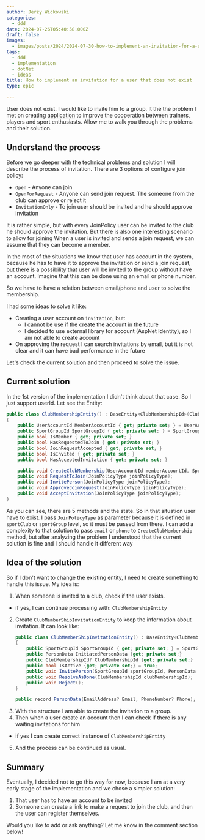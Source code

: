```yaml
---
author: Jerzy Wickowski
categories:
  - ddd
date: 2024-07-26T05:40:58.000Z
draft: false
images:
  - images/posts/2024/2024-07-30-how-to-implement-an-invitation-for-a-user-that-does-not-exist.jpg
tags:
  - ddd
  - implementation
  - dotNet
  - ideas
title: How to implement an invitation for a user that does not exist
type: epic

---
```

User does not exist. I would like to invite him to a group. It the the problem I met on creating [application](https://www.vatahapp.com/) to improve the cooperation between trainers, players and sport enthusiasts.
Allow me to walk you through the problems and their solution.

## Understand the process
Before we go deeper with the technical problems and solution I will describe the process of invitation. 
There are 3 options of configure join policy:
- `Open` - Anyone can join
- `OpenForRequest` - Anyone can send join request. The someone from the club can approve or reject it
- `InvitationOnly` - To join user should be invited and he should approve invitation

It is rather simple, but with every JoinPolicy user can be invited to the club he should approve the invitation. But there is also one interesting scenario to allow for joining
When a user is invited and sends a join request, we can assume that they can become a member.

In the most of the situations we know that user has account in the system, because he has to have it to approve the invitation or send a join request, but there is a possibility that user will be invited to the group without have an account. Imagine that this can be done using an email or phone number.

So we have to have a relation between email/phone and user to solve the membership.

I had some ideas to solve it like:
- Creating a user account on `invitation`, but:
  - I cannot be use if the create the account in the future
  - I decided to use external library for account (AspNet Identity), so I am not able to create account
- On approving the request I can search invitations by email, but it is not clear and it can have bad performance in the future

Let's check the current solution and then proceed to solve the issue.

## Current solution
In the 1st version of the implementation I didn't think about that case. So I just support userId. Let see the Entity:
``` csharp 
public class ClubMembershipEntity() : BaseEntity<ClubMembershipId>(ClubMembershipId.Unknown)
{
    public UserAccountId MemberAccountId { get; private set; } = UserAccountId.Unknown;
    public SportGroupId SportGroupId { get; private set; } = SportGroupId.Unknown;
    public bool IsMember { get; private set; }
    public bool HasRequestedToJoin { get; private set; }
    public bool JoinRequestAccepted { get; private set; }
    public bool IsInvited { get; private set; }
    public bool HasAcceptedInvitation { get; private set; }

    public void CreateClubMembership(UserAccountId memberAccountId, SportGroupId sportGroupId);
    public void RequestToJoin(JoinPolicyType joinPolicyType);
    public void InvitePerson(JoinPolicyType joinPolicyType);
    public void ApproveJoinRequest(JoinPolicyType joinPolicyType);
    public void AcceptInvitation(JoinPolicyType joinPolicyType);
}
```
As you can see, there are 5 methods and the state. So in that situation user have to exist. I pass `JoinPolicyType` as parameter because it is defined in `sportClub` or `sportGroup` level, so it must be passed from there.
I can add a complexity to that solution to pass `email` or `phone` to `CreateClubMembership` method, but after analyzing the problem I understood that the current solution is fine and I should handle it different way

## Idea of the solution
So if I don't want to change the existing entity, I need to create something to handle this issue.
My idea is:
1. When someone is invited to a club, check if the user exists.
  - if yes, I can continue processing with: `ClubMembershipEntity`
2. Create `ClubMemberShipInvitationEntity` to keep the information about invitation. It can look like:
    ``` csharp 
    public class ClubMemberShipInvitationEntity() : BaseEntity<ClubMemberShipInvitationEntityId>(ClubMemberShipInvitationEntity.Unknown)
    {
        public SportGroupId SportGroupId { get; private set; } = SportGroupId.Unknown;
        public PersonData InitiatedPersonData {get; private set;}
        public ClubMembershipId? ClubMembershipId {get; private set;}
        public bool IsActive {get; private set;} = true;
        public void InvitePerson(SportGroupId sportGroupId, PersonData initiatedPersonData);
        public void ResolveAsDone(ClubMembershipId clubMembershipId);
        public void Reject();
    }

    public record PersonData(EmailAddress? Email, PhoneNumber? Phone);
    ```
3. With the structure I am able to create the invitation to a group.
4. Then when a user create an account then I can check if there is any waiting invitations for him
  - if yes I can create correct instance of `ClubMembershipEntity`
5. And the process can be continued as usual.

## Summary
Eventually, I decided not to go this way for now, because I am at a very early stage of the implementation and we chose a simpler solution:
1. That user has to have an account to be invited
2. Someone can create a link to make a request to join the club, and then the user can register themselves.

Would you like to add or ask anything? Let me know in the comment section below!
